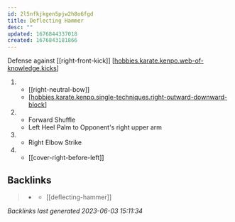 ```yaml
---
id: 2l5nfkjkgen5pjw2h8o6fgd
title: Deflecting Hammer
desc: ""
updated: 1676844337018
created: 1676843181866
---
```


Defense against [[right-front-kick]]
[[hobbies.karate.kenpo.web-of-knowledge.kicks]]

1.  - [[right-neutral-bow]]
    - [[hobbies.karate.kenpo.single-techniques.right-outward-downward-block]]
2.  - Forward Shuffle
    - Left Heel Palm to Opponent's right upper arm
3.  - Right Elbow Strike
4.  - [[cover-right-before-left]]

[//begin]: # "Autogenerated link references for markdown compatibility"
[hobbies.karate.kenpo.single-techniques.right-front-kick]: ../single-techniques/hobbies.karate.kenpo.single-techniques.right-front-kick "Right Front Kick"
[hobbies.karate.kenpo.web-of-knowledge.kicks]: ../web-of-knowledge/hobbies.karate.kenpo.web-of-knowledge.kicks "Kicks"
[hobbies.karate.kenpo.single-techniques.neutral-bow.right]: ../single-techniques/hobbies.karate.kenpo.single-techniques.neutral-bow.right "Right Neutral Bow"
[hobbies.karate.kenpo.single-techniques.right-outward-downward-block]: ../single-techniques/hobbies.karate.kenpo.single-techniques.right-outward-downward-block "Right Outward Downward Block"
[hobbies.karate.kenpo.single-techniques.cover-right-before-left]: ../single-techniques/hobbies.karate.kenpo.single-techniques.cover-right-before-left "Cover Right before Left"
[//end]: # "Autogenerated link references"

## Backlinks

> - [](..\belts\1-yellow.md)
>   - [[deflecting-hammer]]

_Backlinks last generated 2023-06-03 15:11:34_
